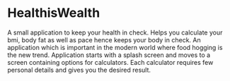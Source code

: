 # HealthisWealth
A small application to keep your health in check. Helps you calculate your bmi, body fat as well as pace hence keeps your body in check. An application which is important in the modern world where food hogging is the new trend. Application starts with a splash screen and moves to a screen containing options for calculators. Each calculator requires few personal details and gives you the desired result. 

